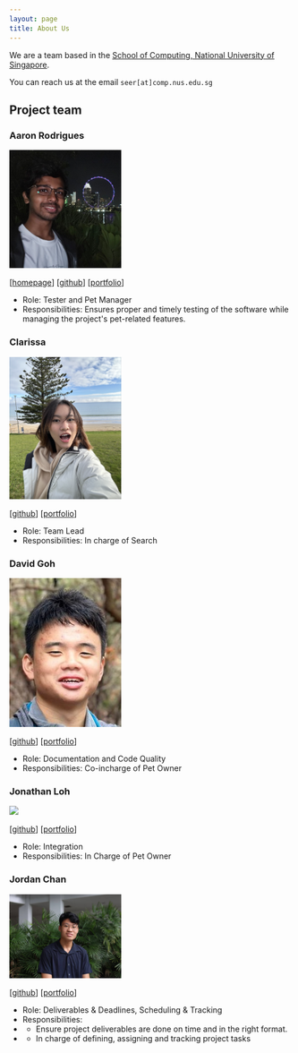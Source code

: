 ```yaml
---
layout: page
title: About Us
---
```


We are a team based in the [School of Computing, National University of Singapore](https://www.comp.nus.edu.sg).

You can reach us at the email `seer[at]comp.nus.edu.sg`

## Project team

### Aaron Rodrigues

<img src="images/runus01.png" width="200px">

[[homepage](http://www.comp.nus.edu.sg/~damithch)]
[[github](https://github.com/runus01)]
[[portfolio](team/runus01.md)]

* Role: Tester and Pet Manager
* Responsibilities: Ensures proper and timely testing of the software while managing the project's pet-related features.

### Clarissa

<img src="images/clarissatjx.png" width="200px">

[[github](http://github.com/clarissatjx)]
[[portfolio](team/johndoe.md)]

* Role: Team Lead
* Responsibilities: In charge of Search

### David Goh

<img src="images/davidgohzk.png" width="200px">

[[github](https://github.com/daivdgohzk)] [[portfolio](team/johndoe.md)]

* Role: Documentation and Code Quality
* Responsibilities: Co-incharge of Pet Owner

### Jonathan Loh

<img src="images/jloh02.png" width="200px">

[[github](https://github.com/jloh02)]
[[portfolio](team/johndoe.md)]

* Role: Integration
* Responsibilities: In Charge of Pet Owner

### Jordan Chan

<img src="images/naythee169.png" width="200px">

[[github](http://github.com/naythee169)]
[[portfolio](team/johndoe.md)]

* Role: Deliverables & Deadlines, Scheduling & Tracking
* Responsibilities: 
* - Ensure project deliverables are done on time and in the right format.
* - In charge of defining, assigning and tracking project tasks
